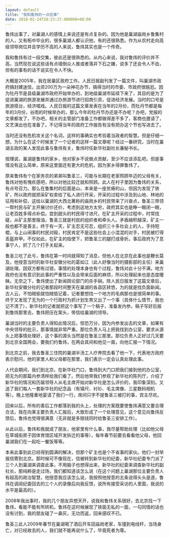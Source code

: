 ```yaml
---
layout: default
title: "我和鲁炜的一点往事"
date: 2018-02-24T20:23:27.000000+08:00
---
```


鲁炜出事了，对巢湖人的感情上来说还是有点复杂的。因为他是巢湖庙岗乡鲁集村的人，又有柘中毕业的，很多巢湖人都认识他，有的还很熟悉。作为从农村走向高级领导岗位并且学历不高的人来说，鲁炜其实也是一个传奇。

我和鲁炜有过一段交集，彼此还是很熟悉的。从内心来说，我对鲁炜的评价并不高，当然现在说这些话有点墙倒众人推或者落井下石之嫌，说多了还会令人不齿，但有的事有的话不说实在令人不快。

大概是2005年，我在居巢区政府工作。人民日报副刊发了一篇文件，叫巢湖市政府搞封建迷信，出资200万为一朵神花办节，搞得当时的市委、市政府很尴尬。因为牡丹节是县级巢湖市政府开始举办的，到地级巢湖市延续下来了，其目的是为了促进巢湖的旅游发展并通过办旅游节进行招商引资，促进经济发展。当时的口号是旅游搭台，经济唱戏。人民日报的这篇文章发表在当年的2月份，而牡丹节都是每年的3月份，谷雨的时候举办的，那么今年的牡丹节办还是不办呢？办吧，党报的文章都发了，不办吧，相关的主管部门准备工作都做得差不多了，客商也邀请了，文艺演出也在准备了。不记得当年的政府工作报告有没有把办这个节也写进去了。

当时还没有危机攻关这个名词，这样的事确实也考验着当政者的智慧。但是仔细一想，为什么在这个时候发了一个记者的这样一篇文章呢？经过一番研究，当时在巢湖主政的某人发现此事与鲁炜有关，鲁炜时任新华社副社长兼秘书长。

按理说，巢湖是鲁炜的家乡，他对家乡不说做点贡献，至少不应该添乱吧。但是事情没有这么简单，原来这里面还有更大的危机，因为家乡得罪鲁炜了。

原来鲁炜有个在家务农的弟弟叫鲁圣三，可能与长期在老家照顾年迈的父母有关，鲁炜对他有愧疚感吧，所以对他比较迁就和照顾。此人在村子里因为鲁炜的关系，有点号召力。那么在鲁集村的后面是山，本来是一座贫瘠的山，但因为发现了铁矿，所以政府就把采矿权卖给了私人进行开采，开采的过程中涉及到山地、林地的征用和补偿，这给以巢湖的大西北著称的庙岗乡的村民带来了兴奋点，鲁圣三带领一帮村民与矿主开展讨价还价，考虑到这地方太穷，政府其实也是睁一眼闭一眼，让老百姓多得点补偿。尝到甜头的村民得寸进尺，在矿主开采的过程中，时常找磋，从矿主那里揩油，鲁圣三就是村民的组织者和牵头人。矛盾越积越深，矿主一般也都不是善主，终于有一天，矿主忍无可忍，组织三十多社会上的人，手持短棍，与上山闹事的村民对殴，村民肯定不是这些社会上小混混的对手，村民被打得丢盔弃甲。不仅如此，在矿主的指使下，把鲁圣三的腿打成骨折。事后政府为了息事宁人，抓了几个打手关起来。

鲁圣三吃了此亏，鲁炜在第一时间就得知了消息，但他人在北京在此事也是鞭长莫及，他授意当时的新华社安徽分社的葛如江（此人好像当时的摄影部的主任）来巢湖处理。因双方都有过错，事情的处理本身也有个过程，鲁炜对此十分不满，地方政府也没有意识到此事的严重性以及会带来后面的麻烦，所以处理起来也是态度暧昧。无奈之下，鲁炜使出了新闻舆论部门的杀手锏。除人民日报发了这篇文章后，新华社安徽分社的记者那段时间整天在巢湖的各县区转悠，为的就是找负面新闻。古人云，不怕贼偷就怕贼惦记着，记者要想找一个地方的毛病那也是很简单的事。终于又发现了无为的一个行政村为抓计划生育又出了一个事（具体什么情节，我也记不清了），新华社的记者就把这个事写了一个稿子，准备发内参。稿子写好后报到鲁炜那里去，鲁炜把压在案头，带信给巢湖的领导。

巢湖当时的主要负责人得知此情况后，惊恐万分，因为内参发出去的文章，如果有中央领导的批示，那事情就非常严重。那位负责人马上把我找到办公室，要求从源头上把事情处理好，这个事的源头当然是在鲁圣三那里。那位负责人正好过几天要到北京全国两会，要我们约鲁炜，在两会其间和他见一面，向他汇报一下情况。

到北京之前，我去鲁圣三住院的巢湖半汤工人疗养院去看了他一下，代表地方政府表示慰问，他的家里人和父母都在那里，我们表示一定会认真处理此事。

人代会期间，我们到北京。在新华社门口，鲁炜到大门口把我们接到他的办公室，把无为的那篇内参清样给我们看了。然后他带我们参观了新华社的陈列厅，介绍了新华社的情况和历届领导人从毛主席开始对新华社是怎么评价的，我印象深刻。又送了我们每人一套新华社的纪念品（有镇尺、衬衫、毛主席像、三星数码相机等）。晚上他隆重地宴请了我们一行，席间只字不提鲁圣三被打的事，宾主尽欢。

回来以后，所有的善后工作都落到我的头上，处理的方案既要使鲁炜满意又要合理合法，我在向某主要负责人汇报后，大致形成了一个处理意见，这个意见向鲁炜反馈后，鲁炜也觉得很满意（无非就是多赔钱同时给鲁圣三安排工作）。

从此以后，鲁炜和我就成了朋友，他家里有什么事，我尽量帮助处理（比如他父母在草城街房子因体育馆区域开发拆迁的事等），每年春节前要去看看他父母，他回巢湖我们在一起吃一餐饭等等。

本来此事到此已经得到圆满的解决，但那个矿主也是个不省事的家伙。他们一封举报信寄到北京。那时候可不像现在，信被转到新华社的纪委，新华社纪委专门派了三个人到巢湖来调查此事，不用脑子也想得出来，新华社的纪委来调查新华社的副社长，那纯粹是走过场，我们都知道该怎么说（在这个问题上巢湖那位主要负责人有超高的政治智慧，他授意我应该怎么说，我按照他授意的五条说得头头是道，鲁炜在调阅纪委回去的三个人的录像后向我反馈，说所有接受采访的人里面，我说的水平是最高的）。

2008年我出事时，我的几个朋友异想天开，说我和鲁炜关系很好，去北京找一下鲁炜，看能不能有所转机，鲁炜在这时候展现了铁面无私的一面，一句同情的话也没有讨到，我的朋友碰了一鼻灰，无功而返，回来感叹不已。

鲁圣三此人2009年春节在巢湖喝了酒后开车回庙岗老家，车撞到电线杆，当场身亡，对已经故去的人，我们就不能再说什么了，毕竟死者为尊。

